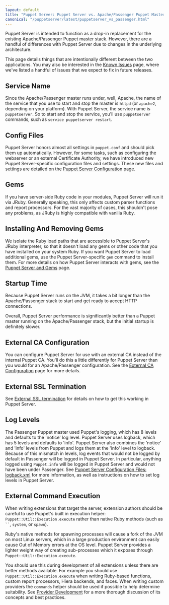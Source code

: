 ```yaml
---
layout: default
title: "Puppet Server: Puppet Server vs. Apache/Passenger Puppet Master"
canonical: "/puppetserver/latest/puppetserver_vs_passenger.html"
---
```


Puppet Server is intended to function as a drop-in replacement for the existing
Apache/Passenger Puppet master stack. However, there are a handful of differences with Puppet Server due to changes in the underlying architecture.

This page details things that are intentionally different between the two
applications. You may also be interested in the [Known Issues](./known_issues.markdown)
page, where we've listed a handful of issues that we expect to fix in future releases.

## Service Name

Since the Apache/Passenger master runs under, well, Apache, the name of the service
that you use to start and stop the master is `httpd` (or `apache2`, depending
on your platform). With Puppet Server, the service name is `puppetserver`. So
to start and stop the service, you'll use `puppetserver` commands, such as `service puppetserver restart`.

## Config Files

Puppet Server honors almost all settings in `puppet.conf` and should pick them
up automatically. However, for some tasks, such as configuring the webserver or an external Certificate Authority, we have introduced new Puppet Server-specific configuration files and settings. These new files and settings are detailed on the [Puppet Server Configuration](./configuration.markdown) page.

## Gems

If you have server-side Ruby code in your modules, Puppet Server will run it via
JRuby. Generally speaking, this only affects custom parser functions and report
processors. For the vast majority of cases, this shouldn't pose any problems, as JRuby is highly compatible with vanilla Ruby.

## Installing And Removing Gems

We isolate the Ruby load paths that are accessible to Puppet Server's
JRuby interpreter, so that it doesn't load any gems or other code that
you have installed on your system Ruby. If you want Puppet Server to load additional gems, use the Puppet Server-specific `gem` command to install them. For more details on how Puppet Server interacts with gems, see the [Puppet Server and Gems](./gems.markdown)
page.

## Startup Time

Because Puppet Server runs on the JVM, it takes a bit longer than the Apache/Passenger stack to start and get ready to accept HTTP connections.

Overall, Puppet Server performance is significantly better than a Puppet master running on the Apache/Passenger stack, but the initial startup is definitely slower.

## External CA Configuration

You can configure Puppet Server for use with an external CA instead of the
internal Puppet CA. You'll do this a little differently for Puppet Server than you would for an Apache/Passenger configuration. See the
[External CA Configuration](./external_ca_configuration.markdown) page for
more details.

## External SSL Termination

See [External SSL termination](external_ssl_termination.markdown) for details on
how to get this working in Puppet Server.

## Log Levels

The Passenger Puppet master used Puppet's logging, which has 8 levels and
defaults to the 'notice' log level. Puppet Server uses logback, which has 5
levels and defaults to 'info'. Puppet Server also combines the 'notice' and
'info' levels from Puppet and logs them at the 'info' level to logback.
Because of this mismatch in levels, log events that would not be logged by
default in Passenger will be logged in Puppet Server. In particular, anything
logged using `Puppet.info` will be logged in Puppet Server and would not have
been under Passenger. See
[Puppet Server Configuration Files: logback.xml](./config_file_logbackxml.md)
for more information, as well as instructions on how to set log levels in Puppet Server.


## External Command Execution

When writing extensions that target the server, extension authors should be
careful to use Puppet's built in execution helper: `Puppet::Util::Execution.execute`
rather than native Ruby methods (such as ``` `` ```, `system`, or `spawn`).

Ruby's native methods for spawning processes will cause a fork of the JVM on
most Linux servers, which in a large production environment can easily cause
Out of Memory errors at the OS level. Puppet Server provides a lighter weight
way of creating sub-processes which it exposes through
`Puppet::Util::Execution.execute`.

You should use this during development of all extensions unless there are
better methods available. For example you should use
`Puppet::Util::Execution.execute` when writing Ruby-based functions, custom
report processors, Hiera backends, and faces. When writing custom providers
the `commands` helper should be used if possible to help determine suitability.
See
[Provider Development](https://puppet.com/docs/puppet/latest/provider_development.html#suitability)
for a more thorough discussion of its concepts and best practices.
